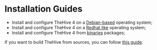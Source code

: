 # Installation Guides



- Install and configure TheHive 4 on a [Debian-based](install-deb.md) operating system;
- Install and configure TheHive 4 on a [Redhat like](Install-rpm) operating system;
- Install and configure TheHive 4 from [binaries](Install-binaries.md) packages;



If you want to build TheHive from sources, you can follow [this guide](Build-sources.md).

